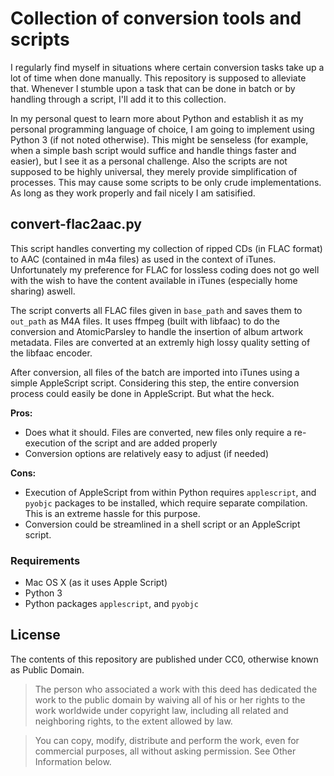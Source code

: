 # Collection of conversion tools and scripts

I regularly find myself in situations where certain conversion tasks take up a lot of time when done manually. This repository is supposed to alleviate that. Whenever I stumble upon a task that can be done in batch or by handling through a script, I'll add it to this collection.

In my personal quest to learn more about Python and establish it as my personal programming language of choice, I am going to implement using Python 3 (if not noted otherwise). This might be senseless (for example, when a simple bash script would suffice and handle things faster and easier), but I see it as a personal challenge. Also the scripts are not supposed to be highly universal, they merely provide simplification of processes. This may cause some scripts to be only crude implementations. As long as they work properly and fail nicely I am satisified.

## convert-flac2aac.py

This script handles converting my collection of ripped CDs (in FLAC format) to AAC (contained in m4a files) as used in the context of iTunes. Unfortunately my preference for FLAC for lossless coding does not go well with the wish to have the content available in iTunes (especially home sharing) aswell.

The script converts all FLAC files given in `base_path` and saves them to `out_path` as M4A files. It uses ffmpeg (built with libfaac) to do the conversion and AtomicParsley to handle the insertion of album artwork metadata. Files are converted at an extremly high lossy quality setting of the libfaac encoder.

After conversion, all files of the batch are imported into iTunes using a simple AppleScript script. Considering this step, the entire conversion process could easily be done in AppleScript. But what the heck.

**Pros:**

* Does what it should. Files are converted, new files only require a re-execution of the script and are added properly
* Conversion options are relatively easy to adjust (if needed)

**Cons:**

* Execution of AppleScript from within Python requires `applescript`, and `pyobjc` packages to be installed, which require separate compilation. This is an extreme hassle for this purpose.
* Conversion could be streamlined in a shell script or an AppleScript script.

### Requirements

* Mac OS X (as it uses Apple Script)
* Python 3
* Python packages `applescript`, and `pyobjc`


## License

The contents of this repository are published under CC0, otherwise known as Public Domain.

> The person who associated a work with this deed has dedicated the work to the public domain by waiving all of his or her rights to the work worldwide under copyright law, including all related and neighboring rights, to the extent allowed by law.

> You can copy, modify, distribute and perform the work, even for commercial purposes, all without asking permission. See Other Information below.
